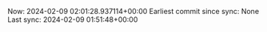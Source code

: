 Now: 2024-02-09 02:01:28.937114+00:00 Earliest commit since sync: None Last sync: 2024-02-09 01:51:48+00:00
